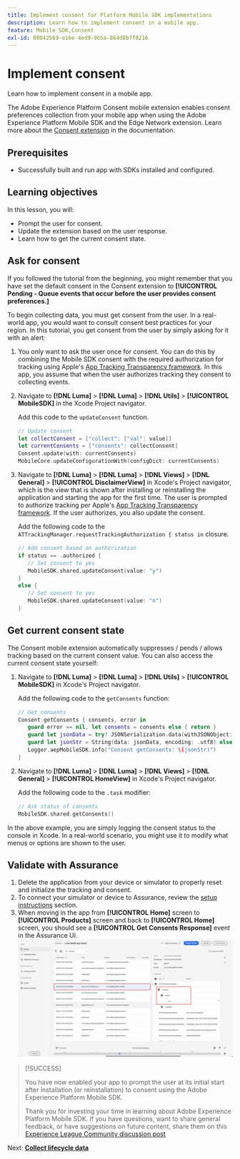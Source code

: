 ```yaml
---
title: Implement consent for Platform Mobile SDK implementations
description: Learn how to implement consent in a mobile app.
feature: Mobile SDK,Consent
exl-id: 08042569-e16e-4ed9-9b5a-864d8b7f0216
---
```

# Implement consent

Learn how to implement consent in a mobile app.

The Adobe Experience Platform Consent mobile extension enables consent preferences collection from your mobile app when using the Adobe Experience Platform Mobile SDK and the Edge Network extension. Learn more about the [Consent extension](https://developer.adobe.com/client-sdks/documentation/consent-for-edge-network/) in the documentation.

## Prerequisites

* Successfully built and run app with SDKs installed and configured.

## Learning objectives

In this lesson, you will:

* Prompt the user for consent.
* Update the extension based on the user response.
* Learn how to get the current consent state.

## Ask for consent

If you followed the tutorial from the beginning, you might remember that you have set the default consent in the Consent extension to **[!UICONTROL Pending - Queue events that occur before the user provides consent preferences.]** 

To begin collecting data, you must get consent from the user. In a real-world app, you would want to consult consent best practices for your region. In this tutorial, you get consent from the user by simply asking for it with an alert:

1. You only want to ask the user once for consent. You can do this by combining the Mobile SDK consent with the required authorization for tracking using Apple's [App Tracking Transparency framework](https://developer.apple.com/documentation/apptrackingtransparency). In this app, you assume that when the user authorizes tracking they consent to collecting events.
 
1. Navigate to **[!DNL Luma]** > **[!DNL Luma]** > **[!DNL Utils]** > **[!UICONTROL MobileSDK]** in the Xcode Project navigator.
  
   Add this code to the `updateConsent` function.

   ```swift
   // Update consent
   let collectConsent = ["collect": ["val": value]]
   let currentConsents = ["consents": collectConsent]
   Consent.update(with: currentConsents)
   MobileCore.updateConfigurationWith(configDict: currentConsents)
   ```

1. Navigate to **[!DNL Luma]** > **[!DNL Luma]** > **[!DNL Views]** > **[!DNL General]** > **[!UICONTROL DisclaimerView]** in Xcode's Project navigator, which is the view that is shown after installing or reinstalling the application and starting the app for the first time. The user is prompted to authorize tracking per Apple's [App Tracking Transparency framework](https://developer.apple.com/documentation/apptrackingtransparency). If the user authorizes, you also update the consent.

   Add the following code to the `ATTrackingManager.requestTrackingAuthorization { status in` closure.

   ```swift 
   // Add consent based on authorization
   if status == .authorized {
      // Set consent to yes
      MobileSDK.shared.updateConsent(value: "y")
   }
   else {
      // Set consent to yes
      MobileSDK.shared.updateConsent(value: "n")
   }
   ```

## Get current consent state

The Consent mobile extension automatically suppresses / pends / allows tracking based on the current consent value. You can also access the current consent state yourself:

1. Navigate to **[!DNL Luma]** > **[!DNL Luma]** > **[!DNL Utils]** > **[!UICONTROL MobileSDK]** in Xcode's Project navigator.

   Add the following code to the `getConsents` function:

   ```swift
   // Get consents
   Consent.getConsents { consents, error in
      guard error == nil, let consents = consents else { return }
      guard let jsonData = try? JSONSerialization.data(withJSONObject: consents, options: .prettyPrinted) else { return }
      guard let jsonStr = String(data: jsonData, encoding: .utf8) else { return }
      Logger.aepMobileSDK.info("Consent getConsents: \(jsonStr)")
   }
   ```

2. Navigate to **[!DNL Luma]** > **[!DNL Luma]** > **[!DNL Views]** > **[!DNL General]** > **[!UICONTROL HomeView]** in Xcode's Project navigator.

   Add the following  code to the `.task` modifier:

   ```swift
   // Ask status of consents
   MobileSDK.shared.getConsents()   
   ```

In the above example, you are simply logging the consent status to the console in Xcode. In a real-world scenario, you might use it to modify what menus or options are shown to the user.

## Validate with Assurance

1. Delete the application from your device or simulator to properly reset and initialize the tracking and consent.
1. To connect your simulator or device to Assurance, review the [setup instructions](assurance.md#connecting-to-a-session) section.
1. When moving in the app from **[!UICONTROL Home]** screen to **[!UICONTROL Products]** screen and back to **[!UICONTROL Home]** screen, you should see a **[!UICONTROL Get Consents Response]** event in the Assurance UI.
    ![validate consent](assets/consent-update.png)


>[!SUCCESS]
>
>You have now enabled your app to prompt the user at its initial start after installation (or reinstallation) to consent using the Adobe Experience Platform Mobile SDK.
>
>Thank you for investing your time in learning about Adobe Experience Platform Mobile SDK. If you have questions, want to share general feedback, or have suggestions on future content, share them on this [Experience League Community discussion post](https://experienceleaguecommunities.adobe.com/t5/adobe-experience-platform-data/tutorial-discussion-implement-adobe-experience-cloud-in-mobile/td-p/443796)

Next: **[Collect lifecycle data](lifecycle-data.md)**
